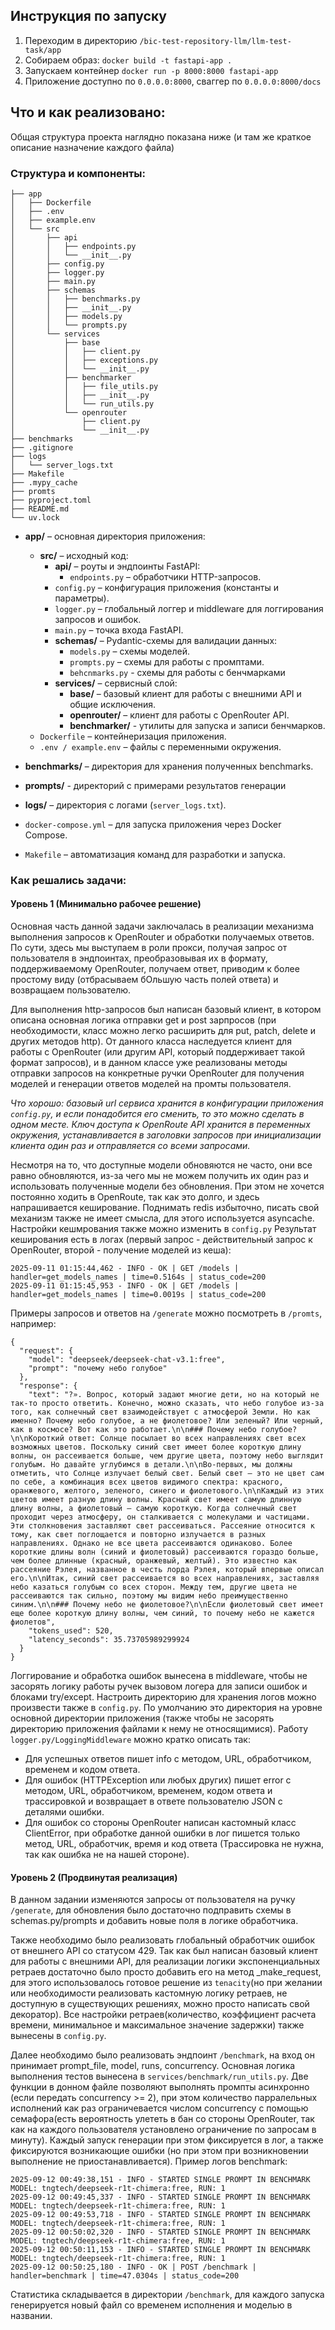 ## Инструкция по запуску

1) Переходим в директорию `/bic-test-repository-llm/llm-test-task/app`
2) Собираем образ: `docker build -t fastapi-app .`
3) Запускаем контейнер `docker run -p 8000:8000 fastapi-app`
4) Приложение доступно по `0.0.0.0:8000`, сваггер по `0.0.0.0:8000/docs`

## Что и как реализовано:
Общая структура проекта наглядно показана ниже (и там же краткое описание назначение каждого файла)
### Структура и компоненты:

```text
├── app
│   ├── Dockerfile
│   ├── .env
│   ├── example.env
│   └── src
│       ├── api
│       │   ├── endpoints.py
│       │   └── __init__.py
│       ├── config.py
│       ├── logger.py
│       ├── main.py
│       ├── schemas
│       │   ├── benchmarks.py
│       │   ├── __init__.py
│       │   ├── models.py
│       │   └── prompts.py
│       └── services
│           ├── base
│           │   ├── client.py
│           │   ├── exceptions.py
│           │   └── __init__.py
│           ├── benchmarker
│           │   ├── file_utils.py
│           │   ├── __init__.py
│           │   └── run_utils.py
│           └── openrouter
│               ├── client.py
│               └── __init__.py
├── benchmarks
├── .gitignore
├── logs
│   └── server_logs.txt
├── Makefile
├── .mypy_cache
├── promts
├── pyproject.toml
├── README.md
└── uv.lock

```

- **app/** – основная директория приложения:
  - **src/** – исходный код:
    - **api/** – роуты и эндпоинты FastAPI:
      - `endpoints.py` – обработчики HTTP-запросов.
    - `config.py` – конфигурация приложения (константы и параметры).
    - `logger.py` – глобальный логгер и middleware для логгирования запросов и ошибок.
    - `main.py` – точка входа FastAPI.
    - **schemas/** – Pydantic-схемы для  валидации данных:
      - `models.py` – схемы моделей.
      - `prompts.py` – схемы для работы с промптами.
      - `behcnmarks.py` - схемы для работы с бенчмарками
    - **services/** – сервисный слой:
      - **base/** – базовый клиент для работы с внешними API и общие исключения.
      - **openrouter/** – клиент для работы с OpenRouter API.
      - **benchmarker/** - утилиты для запуска и записи бенчмарков.
  - `Dockerfile` – контейнеризация приложения.
  - `.env / example.env` – файлы с переменными окружения.

- **benchmarks/** – директория для хранения полученных benchmarks.
- **prompts/** - директорий с примерами результатов генерации 
- **logs/** – директория с логами (`server_logs.txt`).
- `docker-compose.yml` – для запуска приложения через Docker Compose.
- `Makefile` – автоматизация команд для разработки и запуска.

### Как решались задачи:

#### Уровень 1 (Минимально рабочее решение)

Основная часть данной задачи заключалась в реализации механизма выполнения запросов к OpenRouter и обработки получаемых ответов. По сути, здесь мы выступаем в роли прокси, получая запрос от пользователя в эндпоинтах, преобразовывая их в формату, поддерживаемому OpenRouter, получаем ответ, приводим к более простому виду (отбрасываем бОльшую часть полей ответа) и возвращаем пользователю.

Для выполнения http-запросов был написан базовый клиент, в котором описана основная логика отправки get и post зарпросов (при необходимости, класс можно легко расширить для put, patch, delete и других методов http).
От данного класса наследуется клиент для работы с OpenRouter (или другим API, который поддерживает такой формат запросов), и в данном классе уже реализованы методы отправки запросов на конкретные ручки OpenRouter для получения моделей и генерации ответов моделей на промты пользователя.

*Что хорошо: базовый url сервиса хранится в конфигурации приложения `config.py`, и если понадобится его сменить, то это можно сделать в одном месте. Ключ доступа к OpenRoute API хранится в переменных окружения, устанавливается в заголовки запросов при инициализации клиента один раз и отправляется со всеми запросами.*

Несмотря на то, что доступные модели обновяются не часто, они все равно обновляются, из-за чего мы не можем получить их один раз и использовать полученные модели без обновления. При этом не хочется постоянно ходить в OpenRoute, так как это долго, и здесь напрашивается кеширование. Поднимать redis избыточно, писать свой механизм также не имеет смысла, для этого используется asyncache. Настройки кешмрования также можно изменить в `config.py`
Результат кеширования есть в логах (первый запрос - действительный запрос к OpenRouter, второй - получение моделей из кеша):
```
2025-09-11 01:15:44,462 - INFO - OK | GET /models | handler=get_models_names | time=0.5164s | status_code=200
2025-09-11 01:15:45,953 - INFO - OK | GET /models | handler=get_models_names | time=0.0019s | status_code=200
```
Примеры запросов и ответов на `/generate` можно посмотреть в `/promts`, например: 

```
{
  "request": {
    "model": "deepseek/deepseek-chat-v3.1:free",
    "prompt": "почему небо голубое"
  },
  "response": {
    "text": "?». Вопрос, который задают многие дети, но на который не так-то просто ответить. Конечно, можно сказать, что небо голубое из-за того, как солнечный свет взаимодействует с атмосферой Земли. Но как именно? Почему небо голубое, а не фиолетовое? Или зеленый? Или черный, как в космосе? Вот как это работает.\n\n### Почему небо голубое?\n\nКороткий ответ: Солнце посылает во всех направлениях свет всех возможных цветов. Поскольку синий свет имеет более короткую длину волны, он рассеивается больше, чем другие цвета, поэтому небо выглядит голубым. Но давайте углубимся в детали.\n\nВо-первых, мы должны отметить, что Солнце излучает белый свет. Белый свет — это не цвет сам по себе, а комбинация всех цветов видимого спектра: красного, оранжевого, желтого, зеленого, синего и фиолетового.\n\nКаждый из этих цветов имеет разную длину волны. Красный свет имеет самую длинную длину волны, а фиолетовый — самую короткую. Когда солнечный свет проходит через атмосферу, он сталкивается с молекулами и частицами. Эти столкновения заставляют свет рассеиваться. Рассеяние относится к тому, как свет поглощается и повторно излучается в разных направлениях. Однако не все цвета рассеиваются одинаково. Более короткие длины волн (синий и фиолетовый) рассеиваются гораздо больше, чем более длинные (красный, оранжевый, желтый). Это известно как рассеяние Рэлея, названное в честь лорда Рэлея, который впервые описал его.\n\nИтак, синий свет рассеивается во всех направлениях, заставляя небо казаться голубым со всех сторон. Между тем, другие цвета не рассеиваются так сильно, поэтому мы видим небо преимущественно синим.\n\n### Почему небо не фиолетовое?\n\nЕсли фиолетовый свет имеет еще более короткую длину волны, чем синий, то почему небо не кажется фиолетов",
    "tokens_used": 520,
    "latency_seconds": 35.73705989299924
  }
}
```

Логгирование и обработка ошибок вынесена в middleware, чтобы не засорять логику работы ручек вызовом логера для записи ошибок и блоками try/except. Настроить директорию для хранения логов можно произвести также в `config.py`. По умолчанию это директория на уровне основной директории приложения (также чтобы не засорять директорию приложения файлами к нему не относящимися).
Работу `logger.py/LoggingMiddleware` можно кратко описать так:
- Для успешных ответов пишет info с методом, URL, обработчиком, временем и кодом ответа.
- Для ошибок (HTTPException или любых других) пишет error с методом, URL, обработчиком, временем, кодом ответа и трассировкой и возвращает в ответе пользователю JSON с деталями ошибки.
- Для ошибок со стороны OpenRouter написан кастомный класс ClientError, при обработке данной ошибки в лог пишется только метод, URL, обработчик, время и код ответа (Трассировка не нужна, так как ошибка не на нашей стороне).

#### Уровень 2 (Продвинутая реализация)

В данном задании изменяются запросы от пользователя на ручку `/generate`, для обновления было достаточно подправить схемы в schemas.py/prompts и добавить новые поля в логике обработчика. 

Также необходимо было реализовать глобальный обработчик ошибок от внешнего API со статусом 429. Так как был написан базовый клиент для работы с внешними API, для реализации логики экспоненциальных ретраев достаточно было просто добавить его на метод _make_request, для этого использовалось готовое решение из `tenacity`(но при желании или необходимости реализовать кастомную логику ретраев, не доступную в существующих решениях, можно просто написать свой декоратор).
Все настройки ретраев(количество, коэффициент расчета времени, минимальное и максимальное значение задержки) также вынесены в `config.py`.

Далее необходимо было реализовать эндпоинт `/benchmark`, на вход он принимает prompt_file, model, runs, concurrency. Основная логика выполнения тестов вынесена в `services/benchmark/run_utils.py`.
Две функции в донном файле позволяют выполнять промпты асинхронно (если передать concurrency >= 2), при этом количество парралельных исполнений как раз ограничевается числом concurrency с помощью семафора(есть вероятность улететь в бан со стороны OpenRouter, так как на каждого пользователя установлено ограничение по запросам в минуту). Каждый запуск генерации при этом фиксируется в лог, а также фиксируются возникающие ошибки (но при этом при возникновении выполнение не приостанавливается).
Пример логов benchmark:
```
2025-09-12 00:49:38,151 - INFO - STARTED SINGLE PROMPT IN BENCHMARK MODEL: tngtech/deepseek-r1t-chimera:free, RUN: 1
2025-09-12 00:49:45,337 - INFO - STARTED SINGLE PROMPT IN BENCHMARK MODEL: tngtech/deepseek-r1t-chimera:free, RUN: 1
2025-09-12 00:49:53,718 - INFO - STARTED SINGLE PROMPT IN BENCHMARK MODEL: tngtech/deepseek-r1t-chimera:free, RUN: 1
2025-09-12 00:50:02,320 - INFO - STARTED SINGLE PROMPT IN BENCHMARK MODEL: tngtech/deepseek-r1t-chimera:free, RUN: 1
2025-09-12 00:50:11,153 - INFO - STARTED SINGLE PROMPT IN BENCHMARK MODEL: tngtech/deepseek-r1t-chimera:free, RUN: 1
2025-09-12 00:50:25,180 - INFO - OK | POST /benchmark | handler=benchmark | time=47.0304s | status_code=200
```

Статистика складывается в директории `/benchmark`, для каждого запуска генерируется новый файл со временем исполнения и моделью в названии. 